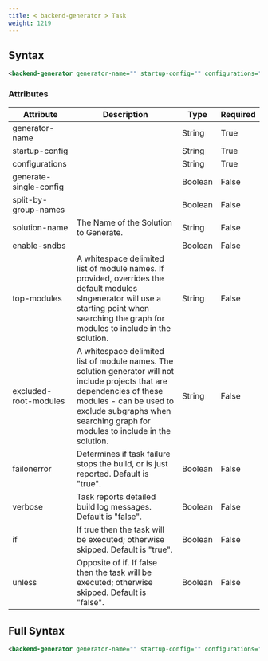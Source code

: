```yaml
---
title: < backend-generator > Task
weight: 1219
---
```

## Syntax
```xml
<backend-generator generator-name="" startup-config="" configurations="" generate-single-config="" split-by-group-names="" solution-name="" enable-sndbs="" top-modules="" excluded-root-modules="" failonerror="" verbose="" if="" unless="" />
```
### Attributes
| Attribute | Description | Type | Required |
| --------- | ----------- | ---- | -------- |
| generator-name |  | String | True |
| startup-config |  | String | True |
| configurations |  | String | True |
| generate-single-config |  | Boolean | False |
| split-by-group-names |  | Boolean | False |
| solution-name | The Name of the Solution to Generate. | String | False |
| enable-sndbs |  | Boolean | False |
| top-modules | A whitespace delimited list of module names. If provided, overrides the default modules slngenerator will use a starting point when searching the graph for modules to include in the solution. | String | False |
| excluded-root-modules | A whitespace delimited list of module names. The solution generator will not include projects that are dependencies of these modules - can be used to exclude subgraphs when searching graph for modules to include in the solution. | String | False |
| failonerror | Determines if task failure stops the build, or is just reported. Default is &quot;true&quot;. | Boolean | False |
| verbose | Task reports detailed build log messages.  Default is &quot;false&quot;. | Boolean | False |
| if | If true then the task will be executed; otherwise skipped. Default is &quot;true&quot;. | Boolean | False |
| unless | Opposite of if.  If false then the task will be executed; otherwise skipped. Default is &quot;false&quot;. | Boolean | False |

## Full Syntax
```xml
<backend-generator generator-name="" startup-config="" configurations="" generate-single-config="" split-by-group-names="" solution-name="" enable-sndbs="" top-modules="" excluded-root-modules="" failonerror="" verbose="" if="" unless="" />
```
